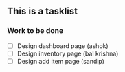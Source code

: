 ## This is a tasklist

### Work to be done

- [ ] Design dashboard page (ashok)
- [ ] Design inventory page (bal krishna)
- [ ] Design add item page (sandip)
